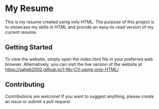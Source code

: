# My Resume
This is my resume created using only HTML. The purpose of this project is to showcase my skills in HTML and provide an easy-to-read version of my current resume.

## Getting Started
To view the website, simply open the index.html file in your preferred web browser. Alternatively, you can visit the live version of the website at https://saheb2002.github.io/1-My-CV-using-only-HTML/.

## Contributing
Contributions are welcome! If you want to suggest anything, please create an issue or submit a pull request.
